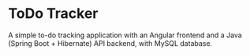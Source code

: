# ToDo Tracker
A simple to-do tracking application with an Angular frontend and a Java (Spring Boot + Hibernate) API backend, with MySQL database.
